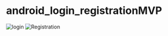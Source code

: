 # android_login_registrationMVP

![login](https://user-images.githubusercontent.com/14282562/54342044-ab3c2e80-4665-11e9-9c81-4eb299f13c2d.PNG)
![Registration](https://user-images.githubusercontent.com/14282562/54342050-ae371f00-4665-11e9-805f-19a7fa01d4f3.PNG)
